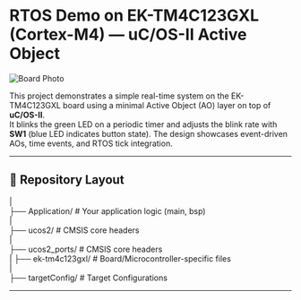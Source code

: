 # RTOS Demo on EK-TM4C123GXL (Cortex-M4) — uC/OS-II Active Object

![Board Photo](img/pic_board.jpg)

This project demonstrates a simple real-time system on the EK-TM4C123GXL board using a minimal Active Object (AO) layer on top of **uC/OS-II**.  
It blinks the green LED on a periodic timer and adjusts the blink rate with **SW1** (blue LED indicates button state). The design showcases event-driven AOs, time events, and RTOS tick integration.

---

## 📂 Repository Layout


|  
├── Application/                 # Your application logic (main, bsp)  
|  
├── ucos2/               		     # CMSIS core headers  
|  
├── ucos2_ports/               		     # CMSIS core headers  
|
├── ek-tm4c123gxl/               # Board/Microcontroller-specific files  
|  
├── targetConfig/                # Target Configurations  

---

